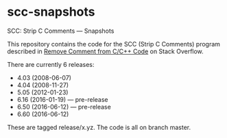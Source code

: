 # scc-snapshots
SCC: Strip C Comments — Snapshots

This repository contains the code for the SCC (Strip C Comments) program described in
[Remove Comment from C/C++ Code](http://stackoverflow.com/questions/2394017/) on Stack Overflow.

There are currently 6 releases:
* 4.03 (2008-06-07)
* 4.04 (2008-11-27)
* 5.05 (2012-01-23)
* 6.16 (2016-01-19) — pre-release
* 6.50 (2016-06-12) — pre-release
* 6.60 (2016-06-12)

These are tagged release/x.yz.  The code is all on branch master.
